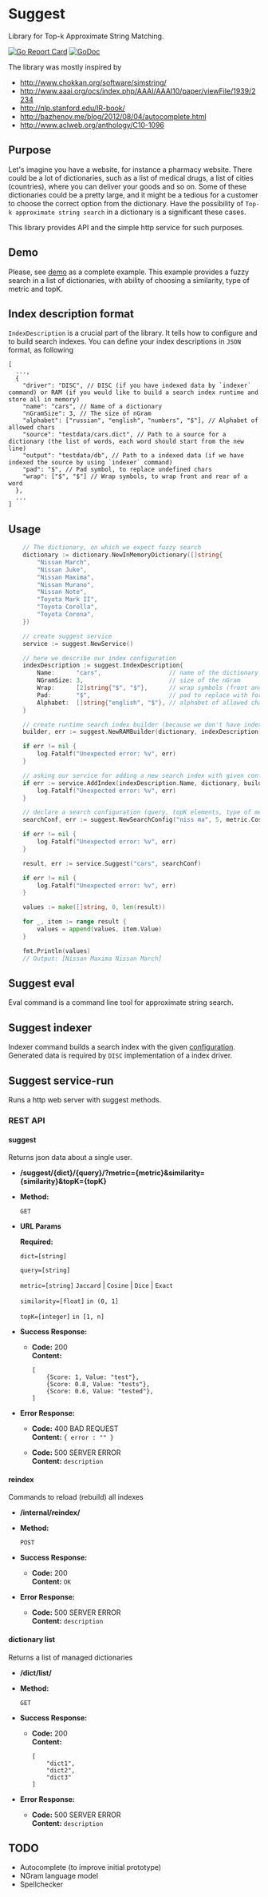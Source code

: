 # Suggest

Library for Top-k Approximate String Matching.

[![Go Report Card](https://goreportcard.com/badge/github.com/alldroll/suggest)](https://goreportcard.com/report/github.com/alldroll/suggest)
[![GoDoc](https://godoc.org/github.com/alldroll/suggest?status.svg)](https://godoc.org/github.com/alldroll/suggest)

The library was mostly inspired by
- http://www.chokkan.org/software/simstring/
- http://www.aaai.org/ocs/index.php/AAAI/AAAI10/paper/viewFile/1939/2234
- http://nlp.stanford.edu/IR-book/
- http://bazhenov.me/blog/2012/08/04/autocomplete.html
- http://www.aclweb.org/anthology/C10-1096


## Purpose

Let's imagine you have a website, for instance a pharmacy website.
There could be a lot of dictionaries, such as a list of medical drugs,
a list of cities (countries), where you can deliver your goods and so on.
Some of these dictionaries could be a pretty large, and it might be a
tedious for a customer to choose the correct option from the dictionary.
Have the possibility of `Top-k approximate string search` in a dictionary
is a significant these cases.

This library provides API and the simple http service for such purposes.


## Demo

Please, see [demo](http://54.183.244.111:8000/) as a complete example.
This example provides a fuzzy search in a list of dictionaries, with ability
of choosing a similarity, type of metric and topK.

## Index description format

`IndexDescription` is a crucial part of the library. It tells how to configure and to build search indexes. You can define your index descriptions in `JSON` format, as following
```
[
  ...,
  {
    "driver": "DISC", // DISC (if you have indexed data by `indexer` command) or RAM (if you would like to build a search index runtime and store all in memory)
    "name": "cars", // Name of a dictionary
    "nGramSize": 3, // The size of nGram
    "alphabet": ["russian", "english", "numbers", "$"], // Alphabet of allowed chars
    "source": "testdata/cars.dict", // Path to a source for a dictionary (the list of words, each word should start from the new line)
    "output": "testdata/db", // Path to a indexed data (if we have indexed the source by using `indexer` command)
    "pad": "$", // Pad symbol, to replace undefined chars
    "wrap": ["$", "$"] // Wrap symbols, to wrap front and rear of a word
  },
  ...
]
```

## Usage

```go
    // The dictionary, on which we expect fuzzy search
    dictionary := dictionary.NewInMemoryDictionary([]string{
        "Nissan March",
        "Nissan Juke",
        "Nissan Maxima",
        "Nissan Murano",
        "Nissan Note",
        "Toyota Mark II",
        "Toyota Corolla",
        "Toyota Corona",
    })

    // create suggest service
    service := suggest.NewService()

    // here we describe our index configuration
    indexDescription := suggest.IndexDescription{
        Name:      "cars",                   // name of the dictionary
        NGramSize: 3,                        // size of the nGram
        Wrap:      [2]string{"$", "$"},      // wrap symbols (front and rear)
        Pad:       "$",                      // pad to replace with forbidden chars
        Alphabet:  []string{"english", "$"}, // alphabet of allowed chars (other chars will be replaced with pad symbol)
    }

    // create runtime search index builder (because we don't have indexed data)
    builder, err := suggest.NewRAMBuilder(dictionary, indexDescription)

    if err != nil {
        log.Fatalf("Unexpected error: %v", err)
    }

    // asking our service for adding a new search index with given configuration
    if err := service.AddIndex(indexDescription.Name, dictionary, builder); err != nil {
        log.Fatalf("Unexpected error: %v", err)
    }

    // declare a search configuration (query, topK elements, type of metric, min similarity)
    searchConf, err := suggest.NewSearchConfig("niss ma", 5, metric.CosineMetric(), 0.4)

    if err != nil {
        log.Fatalf("Unexpected error: %v", err)
    }

    result, err := service.Suggest("cars", searchConf)

    if err != nil {
        log.Fatalf("Unexpected error: %v", err)
    }

    values := make([]string, 0, len(result))

    for _, item := range result {
        values = append(values, item.Value)
    }

    fmt.Println(values)
    // Output: [Nissan Maxima Nissan March]
```

## Suggest eval

Eval command is a command line tool for approximate string search.

## Suggest indexer

Indexer command builds a search index with the given [configuration](##index-description-format).
Generated data is required by `DISC` implementation of a index driver.

## Suggest service-run

Runs a http web server with suggest methods.

### REST API

#### suggest

Returns json data about a single user.

* **/suggest/{dict}/{query}/?metric={metric}&similarity={similarity}&topK={topK}**

* **Method:**

  `GET`

*  **URL Params**

   **Required:**

   `dict=[string]`

   `query=[string]`

   `metric=[string]` `Jaccard` | `Cosine` | `Dice` | `Exact`

   `similarity=[float]` `in (0, 1]`

   `topK=[integer]` `in [1, n]`

* **Success Response:**

  * **Code:** 200 <br />
    **Content:**
    ```
    [
        {Score: 1, Value: "test"},
        {Score: 0.8, Value: "tests"},
        {Score: 0.6, Value: "tested"},
    ]
    ```

* **Error Response:**

  * **Code:** 400 BAD REQUEST <br />
    **Content:** `{ error : "" }`

  * **Code:** 500 SERVER ERROR <br />
    **Content:** `description`


#### reindex

Commands to reload (rebuild) all indexes

* **/internal/reindex/**

* **Method:**

  `POST`

* **Success Response:**

  * **Code:** 200 <br />
    **Content:**
    ```OK```

* **Error Response:**

  * **Code:** 500 SERVER ERROR <br />
    **Content:** `description`

#### dictionary list

Returns a list of managed dictionaries

* **/dict/list/**

* **Method:**

  `GET`

* **Success Response:**

  * **Code:** 200 <br />
    **Content:**
    ```
    [
  		"dict1",
  		"dict2",
  		"dict3"
	]
    ```

* **Error Response:**

  * **Code:** 500 SERVER ERROR <br />
    **Content:** `description`

## TODO

* Autocomplete (to improve initial prototype)
* NGram language model
* Spellchecker
